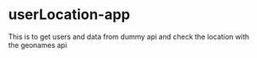 # userLocation-app
This is to get users and data from dummy api and check the location with the geonames api
